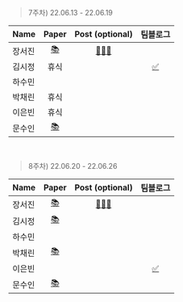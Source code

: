 > 7주차)
> 22.06.13 - 22.06.19

|Name|Paper|Post (optional)|팀블로그|
|---|:---:|:---:|:---:|
|장서진|[📚](https://arxiv.org/abs/1911.09070)|[🧑🏻‍💻](https://sulky-waltz-11f.notion.site/EfficientDet-Scalable-and-Efficient-Object-Detection-efc7247294a34eb2b5bd5d1560f0c1d7)|
|김시정|휴식||[✅](https://gdscewha.tistory.com/entry/%EC%9D%B8%EA%B3%B5%EC%A7%80%EB%8A%A5-%EB%85%BC%EB%AC%B8-%EC%9D%BD%EA%B8%B0-7%EC%A3%BC%EC%B0%A8)|
|하수민|[]()||
|박채린|휴식||
|이은빈|휴식||
|문수인|[📚](https://arxiv.org/pdf/2004.14448.pdf)||

<br>

> 8주차)
> 22.06.20 - 22.06.26

|Name|Paper|Post (optional)|팀블로그|
|---|:---:|:---:|:---:|
|장서진|[📚](https://www.cv-foundation.org/openaccess/content_cvpr_2014/papers/Girshick_Rich_Feature_Hierarchies_2014_CVPR_paper.pdf)|[🧑🏻‍💻](https://sulky-waltz-11f.notion.site/Rich-feature-hierarchies-for-accurate-object-detection-and-semantic-segmentation-094a2f2bb45c4fad8797b9a6bdef76c1)|
|김시정|[📚](https://ieeexplore.ieee.org/document/8809096)||
|하수민|[]()||
|박채린|[📚](https://www.google.com/url?sa=t&source=web&rct=j&url=http://arxiv.org/abs/1706.03762&ved=2ahUKEwi6iNaRr8v4AhVpE3AKHVwdDqUQs2YoAHoECAYQAg&usg=AOvVaw2D-25ZjOAqxfZrlnVeyME3)||
|이은빈|[]()||[✅]()|
|문수인|[📚](https://arxiv.org/pdf/1704.05796.pdf)||

